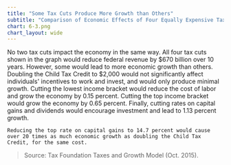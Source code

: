 ```yaml
---
title: "Some Tax Cuts Produce More Growth than Others"
subtitle: "Comparison of Economic Effects of Four Equally Expensive Tax Cuts (2015)"
chart: 6-3.png
chart_layout: wide
---
```

No two tax cuts impact the economy in the same way. All four tax cuts shown in the graph would reduce federal revenue by $670 billion over 10 years. However, some would lead to more economic growth than others. Doubling the Child Tax Credit to $2,000 would not significantly affect individuals' incentives to work and invest, and would only produce minimal growth. Cutting the lowest income bracket would reduce the cost of labor and grow the economy by 0.15 percent. Cutting the top income bracket would grow the economy by 0.65 percent. Finally, cutting rates on capital gains and dividends would encourage investment and lead to 1.13 percent growth.

```
Reducing the top rate on capital gains to 14.7 percent would cause over 20 times as much economic growth as doubling the Child Tax Credit, for the same cost.
```

>Source: Tax Foundation Taxes and Growth Model (Oct. 2015).
